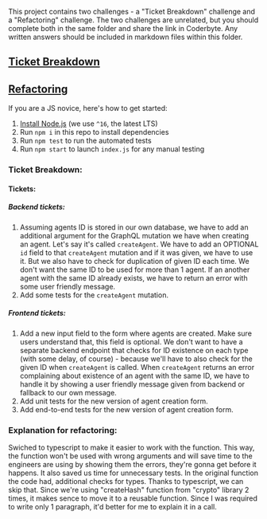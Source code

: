 This project contains two challenges - a "Ticket Breakdown" challenge and a "Refactoring" challenge. The two challenges are unrelated, but you should complete both in the same folder and share the link in Coderbyte. Any written answers should be included in markdown files within this folder.

## [Ticket Breakdown](Ticket_Breakdown.md)

## [Refactoring](Refactoring.md)

If you are a JS novice, here's how to get started:

1. [Install Node.js](https://nodejs.org/en/download/) (we use `^16`, the latest LTS)
2. Run `npm i` in this repo to install dependencies
3. Run `npm test` to run the automated tests
4. Run `npm start` to launch `index.js` for any manual testing

### Ticket Breakdown:

#### Tickets:

##### Backend tickets:

1.  Assuming agents ID is stored in our own database, we have to add an additional argument for the GraphQL mutation we have when creating an agent. Let's say it's called `createAgent`. We have to add an OPTIONAL `id` field to that `createAgent` mutation and if it was given, we have to use it. But we also have to check for duplication of given ID each time. We don't want the same ID to be used for more than 1 agent. If an another agent with the same ID already exists, we have to return an error with some user friendly message.
2.  Add some tests for the `createAgent` mutation.

##### Frontend tickets:

1. Add a new input field to the form where agents are created. Make sure users understand that,
   this field is optional. We don't want to have a separate backend endpoint that checks for ID existence on each type (with some delay, of course) - because we'll have to also check for the given ID when `createAgent` is called.
   When `createAgent` returns an error complaining about existence of an agent with the same ID, we have to handle it by showing a user friendly message given from backend or fallback to our own message.
2. Add unit tests for the new version of agent creation form.
3. Add end-to-end tests for the new version of agent creation form.

### Explanation for refactoring:

Swiched to typescript to make it easier to work with the function. This way, the function won't be used with wrong
arguments and will save time to the engineers are using by showing them the errors, they're gonna get before it happens.
It also saved us time for unnecessary tests.
In the original function the code had, additional checks for types. Thanks to typescript, we can skip that.
Since we're using "createHash" function from "crypto" library 2 times, it makes sence to move it to a reusable function. Since I was required to write only 1 paragraph, it'd better for me to explain it in a call.
